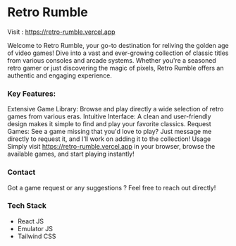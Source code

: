 # Retro Rumble

Visit : <https://retro-rumble.vercel.app>

Welcome to Retro Rumble, your go-to destination for reliving the golden age of video games! Dive into a vast and ever-growing collection of classic titles from various consoles and arcade systems. Whether you're a seasoned retro gamer or just discovering the magic of pixels, Retro Rumble offers an authentic and engaging experience.

### Key Features:
Extensive Game Library: Browse and play directly a wide selection of retro games from various eras.
Intuitive Interface: A clean and user-friendly design makes it simple to find and play your favorite classics.
Request Games: See a game missing that you'd love to play? Just message me directly to request it, and I'll work on adding it to the collection!
Usage
Simply visit <https://retro-rumble.vercel.app> in your browser, browse the available games, and start playing instantly!

### Contact
Got a game request or any suggestions ? Feel free to reach out directly!

### Tech Stack
* React JS
* Emulator JS
* Tailwind CSS
